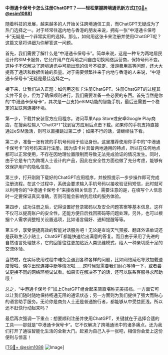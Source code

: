 **中港通卡保号卡怎么注册ChatGPT？——轻松掌握跨境通讯新方式[[TG💪+ @esim1088](https://t.me/s/esim1088)]**

随着科技的发展，越来越多的人开始关注跨境通信工具，而ChatGPT无疑成为了热门选择之一。对于经常往返内地与香港的朋友来说，拥有一张“中港通卡保号卡”无疑是一个非常实用的选择。那么，如何用这张卡来注册并使用ChatGPT呢？这篇文章将详细为你解答这一问题。

首先，我们需要了解什么是“中港通卡保号卡”。简单来说，这是一种专为两地居民设计的SIM卡服务，它允许用户在两地之间自由切换网络运营商，保持号码不变。这种卡不仅解决了跨境通讯中可能出现的信号不稳定、漫游费用高等问题，还大大提高了通话和数据传输的质量。对于需要频繁往来于内地与香港的人来说，“中港通卡保号卡”无疑是最佳选择之一。

接下来，让我们进入正题：如何用这张卡注册ChatGPT。注册ChatGPT的过程其实并不复杂，但为了确保顺利进行，我们需要准备一些必要的东西。首先当然是你的“中港通卡保号卡”，其次是一台支持eSIM功能的智能手机，最后还需要一个稳定的互联网连接环境。

第一步，下载并安装官方应用程序。访问苹果App Store或安卓Google Play商店，在搜索栏输入“ChatGPT”找到官方应用后点击下载。如果你的手机支持直接通过eSIM激活，则可以直接跳过第二步；如果不行的话，请继续往下看。

第二步，准备一张有效的手机号码用于验证身份。这里推荐使用你手中的“中港通卡保号卡”的号码来进行注册。因为该卡片具备两地通用的特点，所以在任何地点都可以正常使用，不存在因地理位置限制而导致无法完成验证的情况发生。同时，由于它是专门为跨境人士设计的产品，因此在安全性方面也做了充分考虑，能够有效保护用户的隐私信息。

第三步，打开刚刚下载好的ChatGPT应用程序，并按照提示一步步操作即可完成注册流程。在这个过程中，系统会要求输入手机号码以接收验证码短信，此时就可以利用你的“中港通卡保号卡”来接收相关信息了。需要注意的是，在填写个人信息时一定要保证真实准确，否则可能会影响到后续的服务体验。

第四步，成功注册之后，记得设置好登录密码以及安全问题答案等基本信息，这样不仅可以提高账户的安全性，还能方便日后找回密码等问题处理。另外，也可以根据个人需求调整相关设置选项，比如语言偏好、通知提醒等等。

第五步，享受便捷高效的智能对话服务吧！无论是查询天气预报、翻译外语单词还是获取生活小贴士，ChatGPT都能快速给出满意的答复。而且由于采用了先进的自然语言处理技术，它的回答往往更加贴近人类思维模式，给人一种亲切感十足的交流体验。

当然啦，在实际使用过程中难免会遇到各种各样的问题，比如网络延迟导致加载速度慢啦、偶尔出现连接中断等情况啦……这时候就需要我们耐心等待一下，或者尝试更换不同的网络环境试试看。如果实在解决不了的话，还可以联系客服寻求帮助哦！

总之，“中港通卡保号卡”加上ChatGPT组合起来简直堪称完美搭档。一方面它可以让我们随时随地保持畅通无阻的通讯状态；另一方面则为我们提供了强大而贴心的语言助手服务。无论你是商务人士还是普通旅行者，都能够从中受益匪浅。所以还不赶快行动起来吗？

最后再次强调一下重点：想要顺利注册并使用ChatGPT，关键就在于选择合适的工具——那就是“中港通卡保号卡”。它不仅解决了跨境通讯中的诸多痛点，还为我们打开了通往智能化生活的全新大门。赶紧为自己入手一张吧，相信你会爱上这份便利与惊喜！

[[TG💪+ @esim1088](https://t.me/s/esim1088) ![Image](https://i.postimg.cc/4NQfJmqS/Snipaste-2025-05-13-00-14-12.png)]